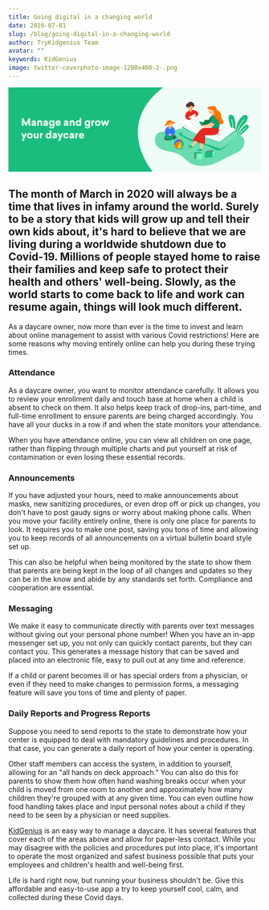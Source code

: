 ```yaml
---
title: Going digital in a changing world
date: 2020-07-01
slug: /blog/going-digital-in-a-changing-world
author: TryKidgenius Team
avatar: ""
keywords: KidGenius
image: twitter-coverphoto-image-1200x400-2-.png
---
```

![image](./twitter-coverphoto-image-1200x400-2-.png)

## The month of March in 2020 will always be a time that lives in infamy around the world. Surely to be a story that kids will grow up and tell their own kids about, it's hard to believe that we are living during a worldwide shutdown due to Covid-19. Millions of people stayed home to raise their families and keep safe to protect their health and others' well-being. Slowly, as the world starts to come back to life and work can resume again, things will look much different.

As a daycare owner, now more than ever is the time to invest and learn about online management to assist with various Covid restrictions! Here are some reasons why moving entirely online can help you during these trying times.

### Attendance

As a daycare owner, you want to monitor attendance carefully. It allows you to review your enrollment daily and touch base at home when a child is absent to check on them. It also helps keep track of drop-ins, part-time, and full-time enrollment to ensure parents are being charged accordingly. You have all your ducks in a row if and when the state monitors your attendance.

When you have attendance online, you can view all children on one page, rather than flipping through multiple charts and put yourself at risk of contamination or even losing these essential records.

### Announcements

If you have adjusted your hours, need to make announcements about masks, new sanitizing procedures, or even drop off or pick up changes, you don't have to post gaudy signs or worry about making phone calls. When you move your facility entirely online, there is only one place for parents to look. It requires you to make one post, saving you tons of time and allowing you to keep records of all announcements on a virtual bulletin board style set up.

This can also be helpful when being monitored by the state to show them that parents are being kept in the loop of all changes and updates so they can be in the know and abide by any standards set forth. Compliance and cooperation are essential.

### Messaging

We make it easy to communicate directly with parents over text messages without giving out your personal phone number! When you have an in-app messenger set up, you not only can quickly contact parents, but they can contact you. This generates a message history that can be saved and placed into an electronic file, easy to pull out at any time and reference.

If a child or parent becomes ill or has special orders from a physician, or even if they need to make changes to permission forms, a messaging feature will save you tons of time and plenty of paper.

### Daily Reports and Progress Reports

Suppose you need to send reports to the state to demonstrate how your center is equipped to deal with mandatory guidelines and procedures. In that case, you can generate a daily report of how your center is operating.

Other staff members can access the system, in addition to yourself, allowing for an "all hands on deck approach." You can also do this for parents to show them how often hand washing breaks occur when your child is moved from one room to another and approximately how many children they're grouped with at any given time. You can even outline how food handling takes place and input personal notes about a child if they need to be seen by a physician or need supplies.

[KidGenius](https://trykidgenius.com) is an easy way to manage a daycare. It has several features that cover each of the areas above and allow for paper-less contact. While you may disagree with the policies and procedures put into place, it's important to operate the most organized and safest business possible that puts your employees and children's health and well-being first.

Life is hard right now, but running your business shouldn't be. Give this affordable and easy-to-use app a try to keep yourself cool, calm, and collected during these Covid days.